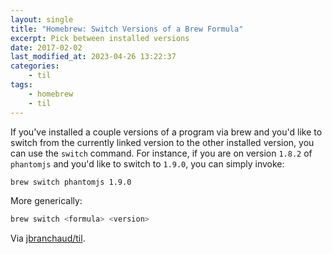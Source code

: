 ```yaml
---
layout: single
title: "Homebrew: Switch Versions of a Brew Formula"
excerpt: Pick between installed versions
date: 2017-02-02
last_modified_at: 2023-04-26 13:22:37
categories:
    - til
tags:
    - homebrew
    - til
---
```


If you've installed a couple versions of a program via brew and you'd like
to switch from the currently linked version to the other installed version,
you can use the `switch` command. For instance, if you are on version
`1.8.2` of `phantomjs` and you'd like to switch to `1.9.0`, you can simply
invoke:

```bash
brew switch phantomjs 1.9.0
```

More generically:

```bash
brew switch <formula> <version>
```

Via [jbranchaud/til](https://github.com/jbranchaud/til).
